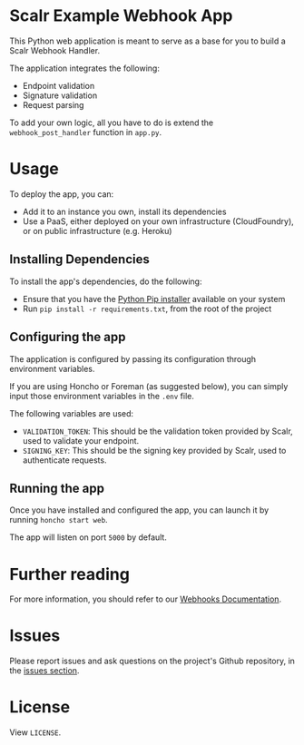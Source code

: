 Scalr Example Webhook App
=========================

This Python web application is meant to serve as a base for you to build a Scalr Webhook Handler.

The application integrates the following:

  + Endpoint validation
  + Signature validation
  + Request parsing

To add your own logic, all you have to do is extend the `webhook_post_handler` function in `app.py`.


Usage
=====

To deploy the app, you can:

   + Add it to an instance you own, install its dependencies
   + Use a PaaS, either deployed on your own infrastructure (CloudFoundry), or on public infrastructure (e.g. Heroku)


Installing Dependencies
-----------------------

To install the app's dependencies, do the following:

  + Ensure that you have the [Python Pip installer][0] available on your system
  + Run `pip install -r requirements.txt`, from the root of the project


Configuring the app
-------------------

The application is configured by passing its configuration through environment variables.

If you are using Honcho or Foreman (as suggested below), you can simply input those environment variables in the `.env`
file.

The following variables are used:

  + `VALIDATION_TOKEN`: This should be the validation token provided by Scalr, used to validate your endpoint.
  + `SIGNING_KEY`: This should be the signing key provided by Scalr, used to authenticate requests.


Running the app
---------------

Once you have installed and configured the app, you can launch it by running `honcho start web`.

The app will listen on port `5000` by default.


Further reading
===============

For more information, you should refer to our [Webhooks Documentation][1].


Issues
======

Please report issues and ask questions on the project's Github repository, in the [issues section][2].


License
=======

View `LICENSE`.


  [0]: http://www.pip-installer.org/
  [1]: https://scalr-wiki.atlassian.net/wiki/x/FYBe
  [2]: https://github.com/scalr-tutorials/webhooks-python-example/issues
